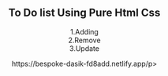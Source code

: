 <center>
<h2>To Do list Using Pure Html Css</h2>
<p>
1.Adding<br>
2.Remove<br>
3.Update<br>
  
<p>https://bespoke-dasik-fd8add.netlify.app/p>
</center>
